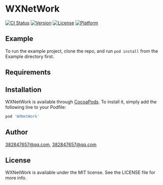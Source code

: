 # WXNetWork

[![CI Status](https://img.shields.io/travis/382847657@qq.com/WXNetWork.svg?style=flat)](https://travis-ci.org/382847657@qq.com/WXNetWork)
[![Version](https://img.shields.io/cocoapods/v/WXNetWork.svg?style=flat)](https://cocoapods.org/pods/WXNetWork)
[![License](https://img.shields.io/cocoapods/l/WXNetWork.svg?style=flat)](https://cocoapods.org/pods/WXNetWork)
[![Platform](https://img.shields.io/cocoapods/p/WXNetWork.svg?style=flat)](https://cocoapods.org/pods/WXNetWork)

## Example

To run the example project, clone the repo, and run `pod install` from the Example directory first.

## Requirements

## Installation

WXNetWork is available through [CocoaPods](https://cocoapods.org). To install
it, simply add the following line to your Podfile:

```ruby
pod 'WXNetWork'
```

## Author

382847657@qq.com, 382847657@qq.com

## License

WXNetWork is available under the MIT license. See the LICENSE file for more info.
